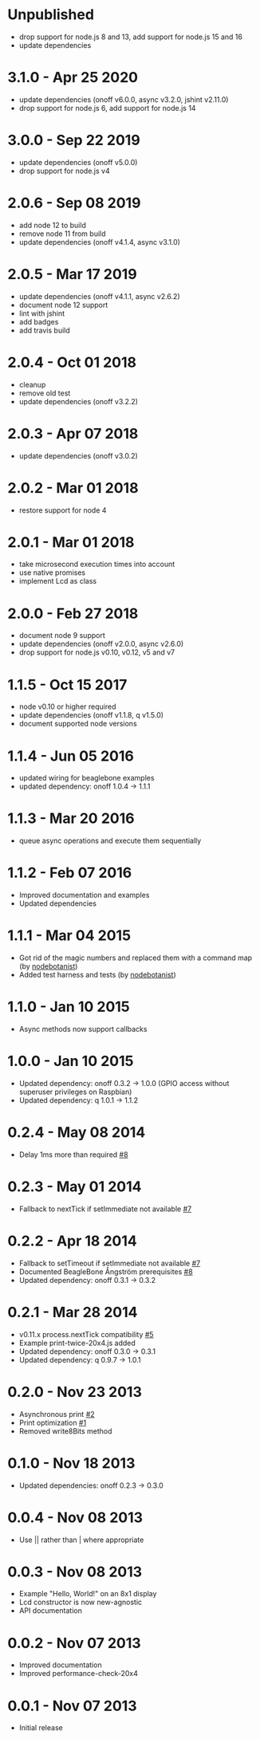 Unpublished
===========

  * drop support for node.js 8 and 13, add support for node.js 15 and 16
  * update dependencies

3.1.0 - Apr 25 2020
===================

  * update dependencies (onoff v6.0.0, async v3.2.0, jshint v2.11.0)
  * drop support for node.js 6, add support for node.js 14

3.0.0 - Sep 22 2019
===================

  * update dependencies (onoff v5.0.0)
  * drop support for node.js v4

2.0.6 - Sep 08 2019
===================

  * add node 12 to build
  * remove node 11 from build
  * update dependencies (onoff v4.1.4, async v3.1.0)

2.0.5 - Mar 17 2019
===================

  * update dependencies (onoff v4.1.1, async v2.6.2)
  * document node 12 support
  * lint with jshint
  * add badges
  * add travis build

2.0.4 - Oct 01 2018
===================

  * cleanup
  * remove old test
  * update dependencies (onoff v3.2.2)

2.0.3 - Apr 07 2018
===================

  * update dependencies (onoff v3.0.2)

2.0.2 - Mar 01 2018
===================

  * restore support for node 4

2.0.1 - Mar 01 2018
===================

  * take microsecond execution times into account
  * use native promises
  * implement Lcd as class

2.0.0 - Feb 27 2018
===================

  * document node 9 support
  * update dependencies (onoff v2.0.0, async v2.6.0)
  * drop support for node.js v0.10, v0.12, v5 and v7

1.1.5 - Oct 15 2017
===================

  * node v0.10 or higher required
  * update dependencies (onoff v1.1.8, q v1.5.0)
  * document supported node versions

1.1.4 - Jun 05 2016
===================

  * updated wiring for beaglebone examples
  * updated dependency: onoff 1.0.4 -> 1.1.1

1.1.3 - Mar 20 2016
===================

  * queue async operations and execute them sequentially

1.1.2 - Feb 07 2016
===================

  * Improved documentation and examples
  * Updated dependencies

1.1.1 - Mar 04 2015
===================

  * Got rid of the magic numbers and replaced them with a command map (by [nodebotanist](https://github.com/nodebotanist))
  * Added test harness and tests (by [nodebotanist](https://github.com/nodebotanist))

1.1.0 - Jan 10 2015
===================

  * Async methods now support callbacks

1.0.0 - Jan 10 2015
===================

  * Updated dependency: onoff 0.3.2 -> 1.0.0 (GPIO access without superuser privileges on Raspbian)
  * Updated dependency: q 1.0.1 -> 1.1.2

0.2.4 - May 08 2014
===================

  * Delay 1ms more than required [#8](https://github.com/fivdi/lcd/issues/8)

0.2.3 - May 01 2014
===================

  * Fallback to nextTick if setImmediate not available [#7](https://github.com/fivdi/lcd/issues/7)

0.2.2 - Apr 18 2014
===================

  * Fallback to setTimeout if setImmediate not available [#7](https://github.com/fivdi/lcd/issues/7)
  * Documented BeagleBone Ångström prerequisites [#8](https://github.com/fivdi/lcd/issues/8)
  * Updated dependency: onoff 0.3.1 -> 0.3.2

0.2.1 - Mar 28 2014
===================

  * v0.11.x process.nextTick compatibility [#5](https://github.com/fivdi/lcd/issues/5)
  * Example print-twice-20x4.js added
  * Updated dependency: onoff 0.3.0 -> 0.3.1
  * Updated dependency: q 0.9.7 -> 1.0.1

0.2.0 - Nov 23 2013
===================

  * Asynchronous print [#2](https://github.com/fivdi/lcd/issues/2)
  * Print optimization [#1](https://github.com/fivdi/lcd/issues/1)
  * Removed write8Bits method

0.1.0 - Nov 18 2013
===================

  * Updated dependencies: onoff 0.2.3 -> 0.3.0

0.0.4 - Nov 08 2013
===================

  * Use || rather than | where appropriate

0.0.3 - Nov 08 2013
===================

  * Example "Hello, World!" on an 8x1 display
  * Lcd constructor is now new-agnostic
  * API documentation

0.0.2 - Nov 07 2013
===================

  * Improved documentation
  * Improved performance-check-20x4

0.0.1 - Nov 07 2013
===================

  * Initial release

